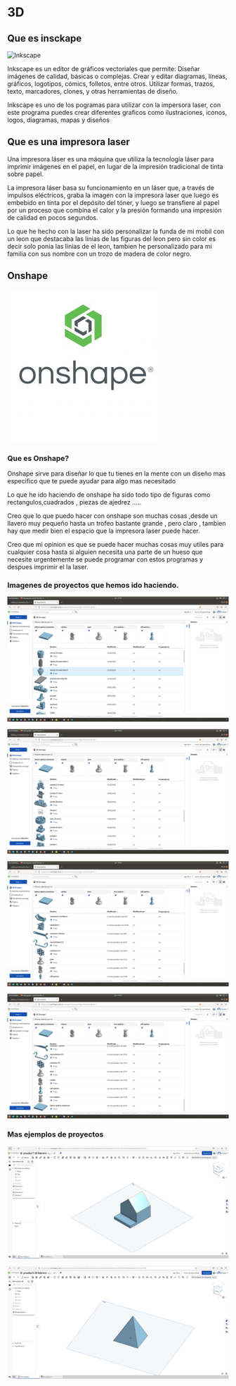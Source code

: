 # 3D
## Que es insckape 

![Inkscape](https://github.com/aRnAu1012/2-trimestre-/blob/main/%C3%ADndice.jpeg)

Inkscape es un editor de gráficos vectoriales que permite: Diseñar imágenes de calidad, básicas o complejas. Crear y editar diagramas, líneas, gráficos,
logotipos, cómics, folletos, entre otros. Utilizar formas, trazos, texto, marcadores, clones, y otras herramientas de diseño.

Inkscape es uno de los pogramas para utilizar con la impersora laser, con este programa puedes crear diferentes graficos como ilustraciones, iconos, logos, diagramas, mapas y diseños 


## Que es una impresora laser 

Una impresora láser es una máquina que utiliza la tecnología láser para imprimir imágenes en el papel, en lugar de la impresión tradicional de tinta sobre papel.

La impresora láser basa su funcionamiento en un láser que, a través de impulsos eléctricos, graba la imagen con la impresora laser que luego es embebido en tinta por el depósito del tóner,
y luego se transfiere al papel por un proceso que combina el calor y la presión formando una impresión de calidad en pocos segundos.

Lo que he hecho con la laser ha sido personalizar la funda de mi mobil con un leon que destacaba las linias de las figuras del leon pero sin color es decir solo ponia
las linias de el leon, tambien he personalizado para mi familia con sus nombre con un trozo de madera de color negro.


## Onshape 
![Onshape](https://github.com/aRnAu1012/2-trimestre-/blob/main/onshape_quote2-348x348.jpg)

### Que es Onshape?

Onshape sirve para diseñar lo que tu tienes en la mente con un diseño mas especifico que te puede ayudar para algo mas necesitado 

Lo que he ido haciendo de onshape ha sido todo tipo de figuras como rectangulos,cuadrados , piezas de ajedrez .....

Creo que lo que puedo hacer con onshape son muchas cosas ,desde un llavero muy pequeño hasta un trofeo bastante grande , pero claro , tambien hay que medir
bien el espacio que la impresora laser puede hacer.

Creo que mi opinion es que se puede hacer muchas cosas muy utiles para cualquier cosa hasta si alguien necesita una parte de un hueso que necesite urgentemente 
se puede programar con estos programas y despues imprimir el la laser.

### Imagenes de proyectos que hemos ido haciendo.

![ejemplo](https://github.com/aRnAu1012/2-trimestre-/blob/main/Captura%20de%20pantalla%20de%202022-02-10%2010-04-12.png)

![ejemplo 1 ](https://github.com/aRnAu1012/2-trimestre-/blob/main/Captura%20de%20pantalla%20de%202022-02-10%2010-04-26.png)

![ejemplo 2](https://github.com/aRnAu1012/2-trimestre-/blob/main/Captura%20de%20pantalla%20de%202022-02-10%2010-04-34.png)

![ejemplo 3](https://github.com/aRnAu1012/2-trimestre-/blob/main/Captura%20de%20pantalla%20de%202022-02-10%2010-04-42.png)

### Mas ejemplos de proyectos 

![](https://github.com/aRnAu1012/2-trimestre-/blob/main/Captura%20de%20pantalla%20de%202022-02-10%2012-57-35.png)

![](https://github.com/aRnAu1012/2-trimestre-/blob/main/Captura%20de%20pantalla%20de%202022-02-10%2012-59-51.png)


